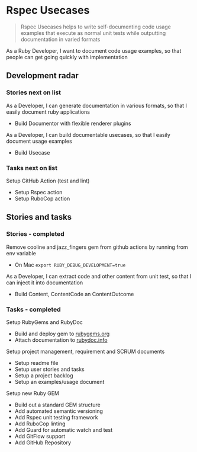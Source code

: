 # Rspec Usecases

> Rspec Usecases helps to write self-documenting code usage examples that execute as normal unit tests while outputting documentation in varied formats

As a Ruby Developer, I want to document code usage examples, so that people can get going quickly with implementation

## Development radar

### Stories next on list

As a Developer, I can generate documentation in various formats, so that I easily document ruby applications

- Build Documentor with flexible renderer plugins

As a Developer, I can build documentable usecases, so that I easily document usage examples

- Build Usecase

### Tasks next on list

Setup GitHub Action (test and lint)

- Setup Rspec action
- Setup RuboCop action

## Stories and tasks

### Stories - completed

Remove cooline and jazz_fingers gem from github actions by running from env variable

- On Mac `export RUBY_DEBUG_DEVELOPMENT=true`

As a Developer, I can extract code and other content from unit test, so that I can inject it into documentation

- Build Content, ContentCode an ContentOutcome

### Tasks - completed

Setup RubyGems and RubyDoc

- Build and deploy gem to [rubygems.org](https://rubygems.org/gems/rspec-usecases)
- Attach documentation to [rubydoc.info](https://rubydoc.info/github/to-do-/rspec-usecases/master)

Setup project management, requirement and SCRUM documents

- Setup readme file
- Setup user stories and tasks
- Setup a project backlog
- Setup an examples/usage document

Setup new Ruby GEM

- Build out a standard GEM structure
- Add automated semantic versioning
- Add Rspec unit testing framework
- Add RuboCop linting
- Add Guard for automatic watch and test
- Add GitFlow support
- Add GitHub Repository
